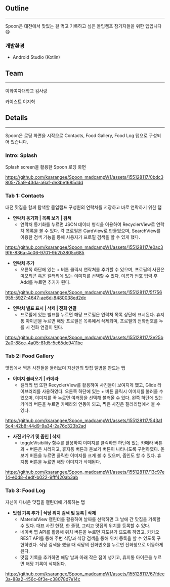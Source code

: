 ## Outline

---
Spoon은 대전에서 맛있는 걸 먹고 기록하고 싶은 몰입캠프 참가자들을 위한 앱입니다 😋


### 개발환경

- Android Studio (Kotlin)

 

## Team

---

이화여자대학교 김사랑

카이스트 이지혁


## Details

---

Spoon은 로딩 화면을 시작으로 Contacts, Food Gallery, Food Log 탭으로 구성되어 있습니다.

### Intro: Splash

Splash screen을 활용한 Spoon 로딩 화면

https://github.com/ksarangee/Spoon_madcampW1/assets/155128117/0bdc3805-75a9-43da-a6af-de3be1685ddd


### Tab 1: Contacts

대전 맛집을 함께 탐색할 몰입캠프 구성원의 연락처를 저장하고 바로 연락하기 위한 탭 

- **연락처 동기화 | 목록 보기 | 검색**
    - 연락처 동기화를 누르면 JSON 데이터 형식을 이용하여 RecyclerView로 연락처 목록을 볼 수 있다. 각 프로필은 CardView로 만들었으며, SearchView를 이용한 검색 기능을 통해 사용자가 프로필 검색을 할 수 있게 했다.

https://github.com/ksarangee/Spoon_madcampW1/assets/155128117/e0ac39f6-836a-4c06-9701-9b2b3805c685


- **연락처 추가**
    - 오른쪽 하단에 있는 + 버튼 클릭시 연락처를 추가할 수 있으며, 프로필의 사진은 미모티콘 혹은 갤러리에 있는 이미지를 선택할 수 있다. 이름과 번호 입력 후 Add를 누르면 추가가 된다.

https://github.com/ksarangee/Spoon_madcampW1/assets/155128117/5f756955-5927-4647-ae6d-8480038ed2dc


- **연락처 별표 표시 | 삭제 | 전화 연결**
    - 프로필에 있는 별표를 누르면 해당 프로필은 연락처 목록 상단에 표시된다. 휴지통 아이콘을 누르면 해당 프로필은 목록에서 삭제되며, 프로필의 전화번호를 누를 시 전화 연결이 된다.

https://github.com/ksarangee/Spoon_madcampW1/assets/155128117/3e25b2a0-88cc-4a05-81d5-5c65de9411bc


### Tab 2: Food Gallery

맛집에서 찍은 사진들을 둘러보며 자신만의 맛집 앨범을 만드는 탭

- **이미지 불러오기 | 카메라**
    - 갤러리 탭 또한 RecyclerView를 활용하여 사진들이 보여지게 했고, Glide 라이브러리를 사용하였다. 오른쪽 하단에 있는 + 버튼 클릭시 이미지를 불러올 수 있으며, 이미지를 꾹 누르면 여러장을 선택해 불러올 수 있다. 왼쪽 하단에 있는 카메라 버튼을 누르면 카메라와 연동이 되고, 찍은 사진은 갤러리탭에서 볼 수 있다.

https://github.com/ksarangee/Spoon_madcampW1/assets/155128117/543a15c4-42b8-44d9-9a34-2a76c323b2ad


- **사진 키우기 및 줌인 | 삭제**
    - toggleVisibility 함수를 활용하여 이미지를 클릭하면 하단에 있는 카메라 버튼과 + 버튼은 사라지고, 휴지통 버튼과 돋보기 버튼이 나타나도록 구현하였다. 돋보기 버튼을 누르면 클릭한 이미지를 크게 볼 수 있으며, 줌인도 할 수 있다. 휴지통 버튼을 누르면 해당 이미지가 삭제된다.

https://github.com/ksarangee/Spoon_madcampW1/assets/155128117/13c97e14-e0d8-4edf-b022-9fff420ab3ab


### Tab 3: Food Log

자신이 다녀온 맛집을 캘린더에 기록하는 탭

- **맛집 기록 추가 | 식당 위치 검색 및 등록 | 삭제**
    - MaterialView 캘린더를 활용하여 날짜를 선택하면 그 날에 간 맛집을 기록할 수 있다. 대표 사진 한장, 한 줄평, 그리고 맛집의 위치를 등록할 수 있다.
    - 네이버 맵 API를 활용해 위치 버튼을 누르면 지도뷰가 뜨도록 하였고, 카카오 REST API를 통해 주변 식당과 식당 검색을 통해 위치 등록을 할 수 있도록 구현하였다. 식당 검색을 했을 때 식당의 전화번호를 누르면 전화창으로 이동하게 된다.
    - 맛집 기록을 추가하면 해당 날짜 아래 작은 점이 생기고, 휴지통 아이콘을 누르면 해당 기록이 삭제된다.

https://github.com/ksarangee/Spoon_madcampW1/assets/155128117/67fdee3a-88a2-456c-8f3e-c38078d7e14c


